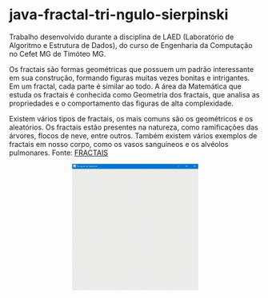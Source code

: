 # java-fractal-tri-ngulo-sierpinski
Trabalho desenvolvido durante a disciplina de LAED (Laboratório de Algoritmo e Estrutura de Dados), do curso de Engenharia da Computação no Cefet MG de Timóteo MG.

Os fractais são formas geométricas que possuem um padrão interessante em sua construção, formando figuras muitas vezes bonitas e intrigantes. Em um fractal, cada parte é similar ao todo. A área da Matemática que estuda os fractais é conhecida como Geometria dos fractais, que analisa as propriedades e o comportamento das figuras de alta complexidade.

Existem vários tipos de fractais, os mais comuns são os geométricos e os aleatórios. Os fractais estão presentes na natureza, como ramificações das árvores, flocos de neve, entre outros. Também existem vários exemplos de fractais em nosso corpo, como os vasos sanguíneos e os alvéolos pulmonares.
Fonte: [FRACTAIS](https://escolakids.uol.com.br/matematica/fractais.htm)

<div align="center">
  <img width="50%" src="/triangulo-sierpinsky-animacao.gif">
</div>
